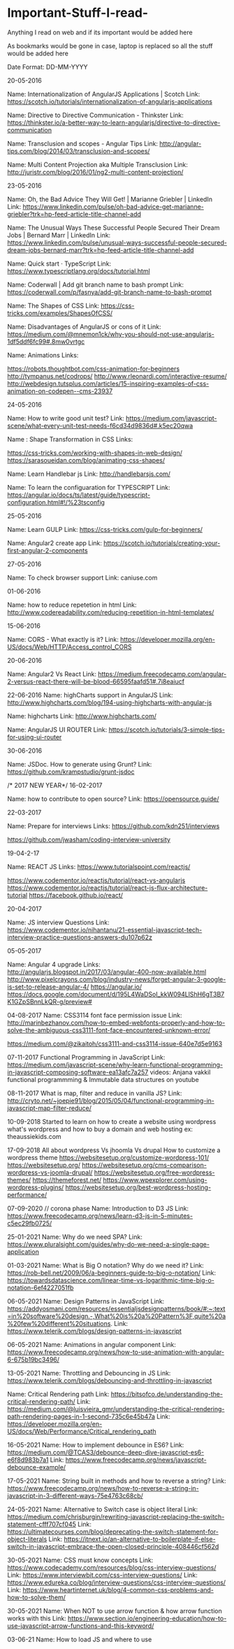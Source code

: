 # Important-Stuff-I-read-
Anything I read on web and if its important would be added here

As bookmarks would be gone in case, laptop is replaced so all the stuff would be added here

Date Format: DD-MM-YYYY

20-05-2016

Name: Internationalization of AngularJS Applications | Scotch
Link: https://scotch.io/tutorials/internationalization-of-angularjs-applications

Name: Directive to Directive Communication - Thinkster
Link: https://thinkster.io/a-better-way-to-learn-angularjs/directive-to-directive-communication

Name: Transclusion and scopes - Angular Tips
Link: http://angular-tips.com/blog/2014/03/transclusion-and-scopes/

Name: Multi Content Projection aka Multiple Transclusion
Link: http://juristr.com/blog/2016/01/ng2-multi-content-projection/


23-05-2016

Name: Oh, the Bad Advice They Will Get! | Marianne Griebler | LinkedIn
Link: https://www.linkedin.com/pulse/oh-bad-advice-get-marianne-griebler?trk=hp-feed-article-title-channel-add


Name: The Unusual Ways These Successful People Secured Their Dream Jobs | Bernard Marr | LinkedIn
Link: https://www.linkedin.com/pulse/unusual-ways-successful-people-secured-dream-jobs-bernard-marr?trk=hp-feed-article-title-channel-add


Name: Quick start · TypeScript
Link: https://www.typescriptlang.org/docs/tutorial.html




Name: Coderwall | Add git branch name to bash prompt
Link: https://coderwall.com/p/fasnya/add-git-branch-name-to-bash-prompt

Name: The Shapes of CSS
Link: https://css-tricks.com/examples/ShapesOfCSS/

Name: Disadvantages of AngularJS or cons of it
Link: https://medium.com/@mnemon1ck/why-you-should-not-use-angularjs-1df5ddf6fc99#.8mw0vrtgc

Name: Animations
Links:

https://robots.thoughtbot.com/css-animation-for-beginners
http://tympanus.net/codrops/
http://www.rleonardi.com/interactive-resume/
http://webdesign.tutsplus.com/articles/15-inspiring-examples-of-css-animation-on-codepen--cms-23937

24-05-2016



Name: How to write good unit test?
Link: https://medium.com/javascript-scene/what-every-unit-test-needs-f6cd34d9836d#.k5ec20qwa

Name : Shape Transformation in CSS
Links:

https://css-tricks.com/working-with-shapes-in-web-design/
https://sarasoueidan.com/blog/animating-css-shapes/

Name: Learn Handlebar js
Link: http://handlebarsjs.com/

Name: To learn the configuaration for TYPESCRIPT
Link: https://angular.io/docs/ts/latest/guide/typescript-configuration.html#!/%23tsconfig


25-05-2016

Name: Learn GULP
Link: https://css-tricks.com/gulp-for-beginners/

Name: Angular2 create app
Link: https://scotch.io/tutorials/creating-your-first-angular-2-components

27-05-2016

Name: To check browser support
Link: caniuse.com

01-06-2016

Name: how to reduce repetetion in html
Link: http://www.codereadability.com/reducing-repetition-in-html-templates/

15-06-2016

Name: CORS - What exactly is it?
Link:  https://developer.mozilla.org/en-US/docs/Web/HTTP/Access_control_CORS


20-06-2016

Name: Angular2 Vs React
Link: https://medium.freecodecamp.com/angular-2-versus-react-there-will-be-blood-66595faafd51#.7i8eaiucf


22-06-2016
Name: highCharts support in AngularJS
Link: http://www.highcharts.com/blog/194-using-highcharts-with-angular-js

Name: highcharts
Link: http://www.highcharts.com/

Name: AngularJS UI ROUTER
Link: https://scotch.io/tutorials/3-simple-tips-for-using-ui-router


30-06-2016

Name: JSDoc. How to generate using Grunt?
Link: https://github.com/krampstudio/grunt-jsdoc



/* 2017 NEW YEAR*/
16-02-2017

Name: how to contribute to open source?
Link: https://opensource.guide/


22-03-2017

Name: Prepare for interviews
Links: https://github.com/kdn251/interviews

https://github.com/jwasham/coding-interview-university

19-04-2-17

Name: REACT JS 
Links: https://www.tutorialspoint.com/reactjs/

https://www.codementor.io/reactjs/tutorial/react-vs-angularjs
https://www.codementor.io/reactjs/tutorial/react-js-flux-architecture-tutorial
https://facebook.github.io/react/

20-04-2017

Name: JS interview Questions
Link: https://www.codementor.io/nihantanu/21-essential-javascript-tech-interview-practice-questions-answers-du107p62z


05-05-2017

Name: Angular 4 upgrade
Links:
http://angularjs.blogspot.in/2017/03/angular-400-now-available.html
http://www.pixelcrayons.com/blog/industry-news/forget-angular-3-google-is-set-to-release-angular-4/
https://angular.io/
https://docs.google.com/document/d/195L4WaDSoI_kkW094LlShH6gT3B7K1GZpSBnnLkQR-g/preview#

04-08-2017
Name: CSS3114 font face permission issue
Link: http://marinbezhanov.com/how-to-embed-webfonts-properly-and-how-to-solve-the-ambiguous-css3111-font-face-encountered-unknown-error/

https://medium.com/@zikaitoh/css3111-and-css3114-issue-640e7d5e9163


07-11-2017
Functional Programming in JavaScript
Link: https://medium.com/javascript-scene/why-learn-functional-programming-in-javascript-composing-software-ea13afc7a257
videos: Anjana vakkil functional programmming & Immutable data structures on youtube

08-11-2017
What is map, filter and reduce in vanilla JS?
Link: http://cryto.net/~joepie91/blog/2015/05/04/functional-programming-in-javascript-map-filter-reduce/

10-09-2018
Started to learn on how to create a website using wordpress
what's wordpress and how to buy a domain and web hosting ex: theaussiekids.com

17-09-2018
All about wordpress Vs jhoomla Vs drupal
How to customize a wordpress theme
https://websitesetup.org/customize-wordpress-101/
https://websitesetup.org/
https://websitesetup.org/cms-comparison-wordpress-vs-joomla-drupal/
https://websitesetup.org/free-wordpress-themes/
https://themeforest.net/
https://www.wpexplorer.com/using-wordpress-plugins/
https://websitesetup.org/best-wordpress-hosting-performance/

07-09-2020 // corona phase
Name: Introduction to D3 JS
Link: https://www.freecodecamp.org/news/learn-d3-js-in-5-minutes-c5ec29fb0725/

25-01-2021 
Name: Why do we need SPA?
Link: https://www.pluralsight.com/guides/why-do-we-need-a-single-page-application

01-03-2021
Name: What is Big O notation? Why do we need it?
Link: https://rob-bell.net/2009/06/a-beginners-guide-to-big-o-notation/
Link: https://towardsdatascience.com/linear-time-vs-logarithmic-time-big-o-notation-6ef4227051fb

06-05-2021
Name: Design Patterns in JavaScript
Link: https://addyosmani.com/resources/essentialjsdesignpatterns/book/#:~:text=in%20software%20design.-,What%20is%20a%20Pattern%3F,quite%20a%20few%20different%20situations.
Link: https://www.telerik.com/blogs/design-patterns-in-javascript

06-05-2021
Name: Animations in angular component
Link: https://www.freecodecamp.org/news/how-to-use-animation-with-angular-6-675b19bc3496/

13-05-2021
Name: Throttling and Debouncing in JS
Link: https://www.telerik.com/blogs/debouncing-and-throttling-in-javascript

Name: Critical Rendering path
Link: https://bitsofco.de/understanding-the-critical-rendering-path/
Link: https://medium.com/@luisvieira_gmr/understanding-the-critical-rendering-path-rendering-pages-in-1-second-735c6e45b47a
Link: https://developer.mozilla.org/en-US/docs/Web/Performance/Critical_rendering_path

16-05-2021
Name: How to implement debounce in ES6?
Link: https://medium.com/@TCAS3/debounce-deep-dive-javascript-es6-e6f8d983b7a1
Link: https://www.freecodecamp.org/news/javascript-debounce-example/

17-05-2021
Name: String built in methods and how to reverse a string?
Link: https://www.freecodecamp.org/news/how-to-reverse-a-string-in-javascript-in-3-different-ways-75e4763c68cb/

24-05-2021
Name: Alternative to Switch case is object literal
Link: https://medium.com/chrisburgin/rewriting-javascript-replacing-the-switch-statement-cfff707cf045
Link: https://ultimatecourses.com/blog/deprecating-the-switch-statement-for-object-literals
Link: https://itnext.io/an-alternative-to-boilerplate-if-else-switch-in-javascript-embrace-the-open-closed-principle-408446cf562d

30-05-2021
Name: CSS must know concepts
Link: https://www.codecademy.com/resources/blog/css-interview-questions/
Link: https://www.interviewbit.com/css-interview-questions/
Link: https://www.edureka.co/blog/interview-questions/css-interview-questions/
Link: https://www.heartinternet.uk/blog/4-common-css-problems-and-how-to-solve-them/

30-05-2021
Name: When NOT to use arrow function & how arrow function works with this
Link: https://www.section.io/engineering-education/how-to-use-javascript-arrow-functions-and-this-keyword/

03-06-21
Name: How to load JS and where to use <script>
Link: https://levelup.gitconnected.com/all-about-script-87fea475b976
  
Name: Load local JSON file in JS
Link: https://codepen.io/KryptoniteDove/post/load-json-file-locally-using-pure-javascript
Link: https://gist.github.com/laurenancona/bd560948d71054e3d1477e43c4d48cb6
